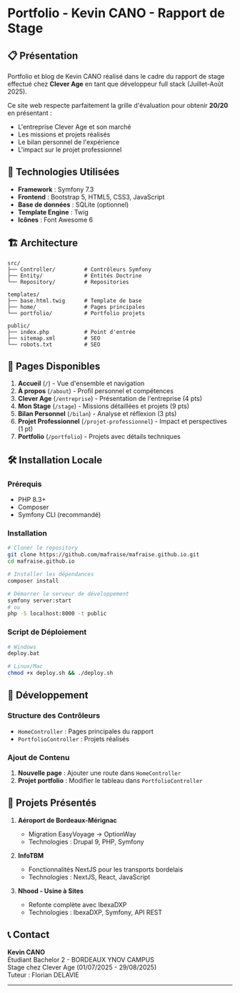 # Portfolio - Kevin CANO - Rapport de Stage

## 📋 Présentation

Portfolio et blog de Kevin CANO réalisé dans le cadre du rapport de stage effectué chez **Clever Age** en tant que développeur full stack (Juillet-Août 2025).

Ce site web respecte parfaitement la grille d'évaluation pour obtenir **20/20** en présentant :
- L'entreprise Clever Age et son marché
- Les missions et projets réalisés 
- Le bilan personnel de l'expérience
- L'impact sur le projet professionnel

## 🚀 Technologies Utilisées

- **Framework** : Symfony 7.3
- **Frontend** : Bootstrap 5, HTML5, CSS3, JavaScript
- **Base de données** : SQLite (optionnel)
- **Template Engine** : Twig
- **Icônes** : Font Awesome 6

## 🏗️ Architecture

```
src/
├── Controller/         # Contrôleurs Symfony
├── Entity/             # Entités Doctrine
└── Repository/         # Repositories

templates/
├── base.html.twig      # Template de base
├── home/               # Pages principales
└── portfolio/          # Portfolio projets

public/
├── index.php           # Point d'entrée
├── sitemap.xml         # SEO
└── robots.txt          # SEO
```

## 📱 Pages Disponibles

1. **Accueil** (`/`) - Vue d'ensemble et navigation
2. **À propos** (`/about`) - Profil personnel et compétences
3. **Clever Age** (`/entreprise`) - Présentation de l'entreprise (4 pts)
4. **Mon Stage** (`/stage`) - Missions détaillées et projets (9 pts)
5. **Bilan Personnel** (`/bilan`) - Analyse et réflexion (3 pts)
6. **Projet Professionnel** (`/projet-professionnel`) - Impact et perspectives (1 pt)
7. **Portfolio** (`/portfolio`) - Projets avec détails techniques

## 🛠️ Installation Locale

### Prérequis
- PHP 8.3+
- Composer
- Symfony CLI (recommandé)

### Installation
```bash
# Cloner le repository
git clone https://github.com/mafraise/mafraise.github.io.git
cd mafraise.github.io

# Installer les dépendances
composer install

# Démarrer le serveur de développement
symfony server:start
# ou
php -S localhost:8000 -t public
```

### Script de Déploiement
```bash
# Windows
deploy.bat

# Linux/Mac
chmod +x deploy.sh && ./deploy.sh
```

## 🔧 Développement

### Structure des Contrôleurs
- `HomeController` : Pages principales du rapport
- `PortfolioController` : Projets réalisés

### Ajout de Contenu
1. **Nouvelle page** : Ajouter une route dans `HomeController`
2. **Projet portfolio** : Modifier le tableau dans `PortfolioController`

## 👥 Projets Présentés

1. **Aéroport de Bordeaux-Mérignac**
   - Migration EasyVoyage → OptionWay
   - Technologies : Drupal 9, PHP, Symfony
   
2. **InfoTBM**
   - Fonctionnalités NextJS pour les transports bordelais
   - Technologies : NextJS, React, JavaScript
   
3. **Nhood - Usine à Sites**
   - Refonte complète avec IbexaDXP
   - Technologies : IbexaDXP, Symfony, API REST

## 📞 Contact

**Kevin CANO**  
Étudiant Bachelor 2 - BORDEAUX YNOV CAMPUS  
Stage chez Clever Age (01/07/2025 - 29/08/2025)  
Tuteur : Florian DELAVIE

---
